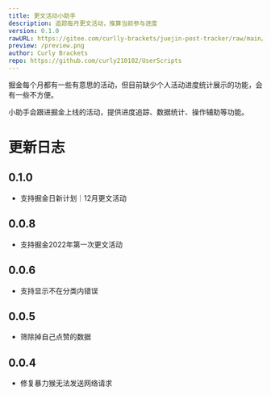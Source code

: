 ```yaml
---
title: 更文活动小助手
description: 追踪每月更文活动，推算当前参与进度
version: 0.1.0
rawURL: https://gitee.com/curlly-brackets/juejin-post-tracker/raw/main/main.user.js
preview: /preview.png
author: Curly Brackets
repo: https://github.com/curly210102/UserScripts
---
```


掘金每个月都有一些有意思的活动，但目前缺少个人活动进度统计展示的功能，会有一些不方便。

小助手会跟进掘金上线的活动，提供进度追踪、数据统计、操作辅助等功能。

# 更新日志

## 0.1.0

- 支持掘金日新计划｜12月更文活动

## 0.0.8

- 支持掘金2022年第一次更文活动

## 0.0.6

- 支持显示不在分类内错误

## 0.0.5

- 筛除掉自己点赞的数据

## 0.0.4

- 修复暴力猴无法发送网络请求
